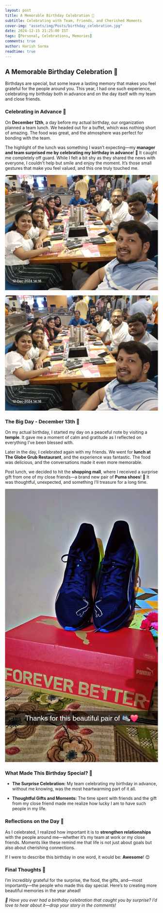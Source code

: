```yaml
---
layout: post
title: A Memorable Birthday Celebration 🎉
subtitle: Celebrating with Team, Friends, and Cherished Moments
cover-img: "assets/img/Posts/birthday_celebration.jpg"
date: 2024-12-15 21:25:00 IST
tags: [Personal, Celebrations, Memories]
comments: true
author: Harish Sarma
readtime: true
---
```


## A Memorable Birthday Celebration 🎉

Birthdays are special, but some leave a lasting memory that makes you feel grateful for the people around you. This year, I had one such experience, celebrating my birthday both in advance and on the day itself with my team and close friends.

### **Celebrating in Advance** 🎂

On **December 12th**, a day before my actual birthday, our organization planned a team lunch. We headed out for a buffet, which was nothing short of amazing. The food was great, and the atmosphere was perfect for bonding with the team.

The highlight of the lunch was something I wasn’t expecting—my **manager and team surprised me by celebrating my birthday in advance**! 🎊 It caught me completely off guard. While I felt a bit shy as they shared the news with everyone, I couldn’t help but smile and enjoy the moment. It’s those small gestures that make you feel valued, and this one truly touched me.

<div style="text-align:center;">
  <a href="/assets/img/My-Bday-Celebration/TeamLunch.png">
    <img src="/assets/img/My-Bday-Celebration/TeamLunch.png" alt="Team">
  </a>
</div>

![Team Lunch](/assets/img/My-Bday-Celebration/TeamLunch.png)

### **The Big Day - December 13th** 🥳

On my actual birthday, I started my day on a peaceful note by visiting a **temple**. It gave me a moment of calm and gratitude as I reflected on everything I’ve been blessed with.

Later in the day, I celebrated again with my friends. We went for **lunch at The Globe Grub Restaurant**, and the experience was fantastic. The food was delicious, and the conversations made it even more memorable.

Post lunch, we decided to hit the **shopping mall**, where I received a surprise gift from one of my close friends—a brand new pair of **Puma shoes**! 👟 It was thoughtful, unexpected, and something I’ll treasure for a long time.

<div style="text-align:center;">
  <a href="/assets/img/My-Bday-Celebration/gift.png">
    <img src="/assets/img/My-Bday-Celebration/gift.png" alt="Gift">
  </a>
</div>

### **What Made This Birthday Special?** 💖

- **The Surprise Celebration:** My team celebrating my birthday in advance, without me knowing, was the most heartwarming part of it all.

- **Thoughtful Gifts and Moments:** The time spent with friends and the gift from my close friend made me realize how lucky I am to have such people in my life.

### **Reflections on the Day** 🌟

As I celebrated, I realized how important it is to **strengthen relationships** with the people around me—whether it’s my team at work or my close friends. Moments like these remind me that life is not just about goals but also about cherishing connections.

If I were to describe this birthday in one word, it would be: **Awesome**! 😊

### Final Thoughts 💬

I’m incredibly grateful for the surprise, the food, the gifts, and—most importantly—the people who made this day special. Here’s to creating more beautiful memories in the year ahead!

*🎂 Have you ever had a birthday celebration that caught you by surprise? I’d love to hear about it—drop your story in the comments!*
